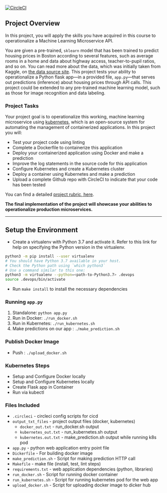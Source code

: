 [![CircleCI](https://dl.circleci.com/status-badge/img/circleci/AejTxv7BTjrkxuT1BSh6bo/KAn4HrEH2fSeVWrHz39X6z/tree/main.svg?style=svg&circle-token=5d25a2ed83a6e0477b613d8621f9c7fa2e9ed878)](https://github.com/dev-kt-ops/project-ml-microservices-kubernetes)

## Project Overview

In this project, you will apply the skills you have acquired in this course to operationalize a Machine Learning Microservice API. 

You are given a pre-trained, `sklearn` model that has been trained to predict housing prices in Boston according to several features, such as average rooms in a home and data about highway access, teacher-to-pupil ratios, and so on. You can read more about the data, which was initially taken from Kaggle, on [the data source site](https://www.kaggle.com/c/boston-housing). This project tests your ability to operationalize a Python flask app—in a provided file, `app.py`—that serves out predictions (inference) about housing prices through API calls. This project could be extended to any pre-trained machine learning model, such as those for image recognition and data labeling.

### Project Tasks

Your project goal is to operationalize this working, machine learning microservice using [kubernetes](https://kubernetes.io/), which is an open-source system for automating the management of containerized applications. In this project you will:
* Test your project code using linting
* Complete a Dockerfile to containerize this application
* Deploy your containerized application using Docker and make a prediction
* Improve the log statements in the source code for this application
* Configure Kubernetes and create a Kubernetes cluster
* Deploy a container using Kubernetes and make a prediction
* Upload a complete Github repo with CircleCI to indicate that your code has been tested

You can find a detailed [project rubric, here](https://review.udacity.com/#!/rubrics/2576/view).

**The final implementation of the project will showcase your abilities to operationalize production microservices.**

---

## Setup the Environment

* Create a virtualenv with Python 3.7 and activate it. Refer to this link for help on specifying the Python version in the virtualenv. 
```bash
python3 -m pip install --user virtualenv
# You should have Python 3.7 available in your host. 
# Check the Python path using `which python3`
# Use a command similar to this one:
python3 -m virtualenv --python=<path-to-Python3.7> .devops
source .devops/bin/activate
```
* Run `make install` to install the necessary dependencies

### Running `app.py`

1. Standalone:  `python app.py`
2. Run in Docker:  `./run_docker.sh`
3. Run in Kubernetes:  `./run_kubernetes.sh`
4. Make predictions on our app : `./make_prediction.sh`

### Publish Docker Image 

* Push : `./upload_docker.sh`

### Kubernetes Steps

* Setup and Configure Docker locally
* Setup and Configure Kubernetes locally
* Create Flask app in Container
* Run via kubectl

### Files Included

* `.circleci` - circleci config scripts for cicd
* `output_txt_files` - project output files (docker, kubernetes)
    * `docker_out.txt` - run_docker.sh output
    * `kubernetes_out.txt` - run_kubernetes.sh output
    * `kubernetes.out.txt` - make_prediction.sh output while running k8s pod
* `app.py` - python web application entry point file
* `Dickerfile` -  For building docker image
* `make_prediction.sh` - Script for making prediction HTTP call
* `Makefile` - make file (install, test, lint steps)
* `requirements.txt` - web application dependencies (python, libraries)
* `run_docker.sh` - Script for running docker container
* `run_kubernetes.sh` - Script for running kubernetes pod for the web app
* `upload_docker.sh` - Script for uploading docker image to dicker hub


